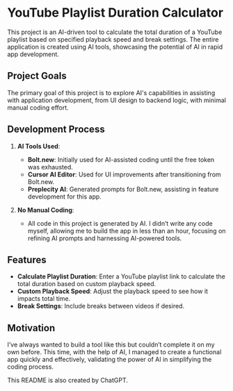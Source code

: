 # YouTube Playlist Duration Calculator

This project is an AI-driven tool to calculate the total duration of a YouTube playlist based on specified playback speed and break settings. The entire application is created using AI tools, showcasing the potential of AI in rapid app development.

## Project Goals

The primary goal of this project is to explore AI's capabilities in assisting with application development, from UI design to backend logic, with minimal manual coding effort.

## Development Process

1. **AI Tools Used**:

   - **Bolt.new**: Initially used for AI-assisted coding until the free token was exhausted.
   - **Cursor AI Editor**: Used for UI improvements after transitioning from Bolt.new.
   - **Preplecity AI**: Generated prompts for Bolt.new, assisting in feature development for this app.

2. **No Manual Coding**:
   - All code in this project is generated by AI. I didn’t write any code myself, allowing me to build the app in less than an hour, focusing on refining AI prompts and harnessing AI-powered tools.

## Features

- **Calculate Playlist Duration**: Enter a YouTube playlist link to calculate the total duration based on custom playback speed.
- **Custom Playback Speed**: Adjust the playback speed to see how it impacts total time.
- **Break Settings**: Include breaks between videos if desired.

## Motivation

I’ve always wanted to build a tool like this but couldn’t complete it on my own before. This time, with the help of AI, I managed to create a functional app quickly and effectively, validating the power of AI in simplifying the coding process.

This README is also created by ChatGPT.
